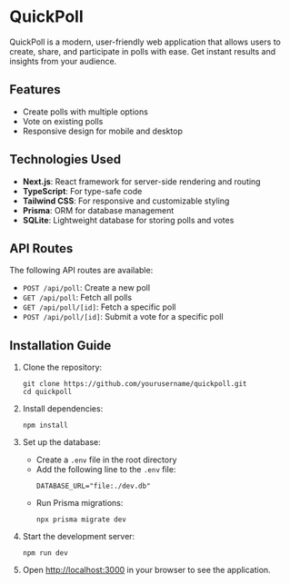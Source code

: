 # QuickPoll 

QuickPoll is a modern, user-friendly web application that allows users to create, share, and participate in polls with ease. Get instant results and insights from your audience.

## Features

- Create polls with multiple options
- Vote on existing polls
- Responsive design for mobile and desktop

## Technologies Used

- **Next.js**: React framework for server-side rendering and routing
- **TypeScript**: For type-safe code
- **Tailwind CSS**: For responsive and customizable styling
- **Prisma**: ORM for database management
- **SQLite**: Lightweight database for storing polls and votes

## API Routes

The following API routes are available:

- `POST /api/poll`: Create a new poll
- `GET /api/poll`: Fetch all polls
- `GET /api/poll/[id]`: Fetch a specific poll
- `POST /api/poll/[id]`: Submit a vote for a specific poll

## Installation Guide

1. Clone the repository:

   ```
   git clone https://github.com/yourusername/quickpoll.git
   cd quickpoll
   ```

2. Install dependencies:

   ```
   npm install
   ```

3. Set up the database:

   - Create a `.env` file in the root directory
   - Add the following line to the `.env` file:
     ```
     DATABASE_URL="file:./dev.db"
     ```
   - Run Prisma migrations:
     ```
     npx prisma migrate dev
     ```

4. Start the development server:

   ```
   npm run dev
   ```

5. Open [http://localhost:3000](http://localhost:3000) in your browser to see the application.
